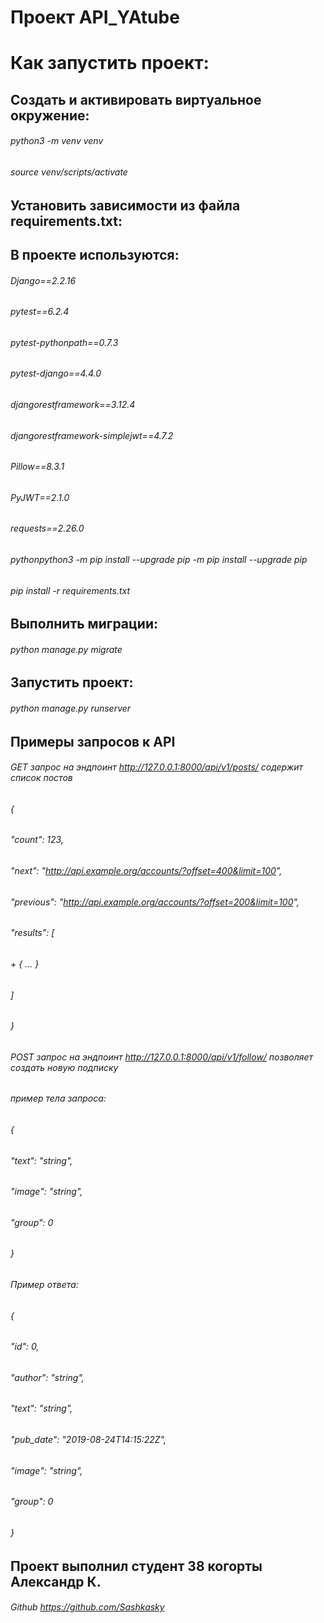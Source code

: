 # Проект API_YAtube

# Как запустить проект:

## Cоздать и активировать виртуальное окружение:

###### python3 -m venv venv

###### source venv/scripts/activate

## Установить зависимости из файла requirements.txt:
## В проекте используются:
###### Django==2.2.16
###### pytest==6.2.4
###### pytest-pythonpath==0.7.3
###### pytest-django==4.4.0
###### djangorestframework==3.12.4
###### djangorestframework-simplejwt==4.7.2
###### Pillow==8.3.1
###### PyJWT==2.1.0
###### requests==2.26.0

###### pythonpython3 -m pip install --upgrade pip -m pip install --upgrade pip
###### pip install -r requirements.txt

## Выполнить миграции:

###### python manage.py migrate

## Запустить проект:

###### python manage.py runserver

## Примеры запросов к API

###### GET запрос на эндпоинт http://127.0.0.1:8000/api/v1/posts/ содержит список постов 
###### {
######     "count": 123,
######     "next": "http://api.example.org/accounts/?offset=400&limit=100",
######     "previous": "http://api.example.org/accounts/?offset=200&limit=100",
######     "results": [
######     + { ... }
######     ]
###### }

###### POST запрос на эндпоинт http://127.0.0.1:8000/api/v1/follow/ позволяет создать новую подписку

###### пример тела запроса:

###### {
######   "text": "string",
######   "image": "string",
######   "group": 0
###### }

###### Пример ответа:

###### {
###### "id": 0,
###### "author": "string",
###### "text": "string",
###### "pub_date": "2019-08-24T14:15:22Z",
###### "image": "string",
###### "group": 0
###### }

## Проект выполнил студент 38 когорты Александр К.
###### Github https://github.com/Sashkasky